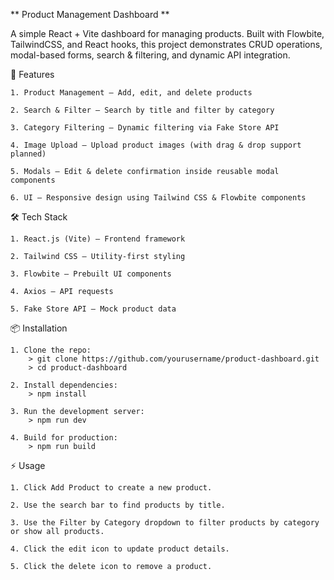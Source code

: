 ** Product Management Dashboard **

A simple React + Vite dashboard for managing products.
Built with Flowbite, TailwindCSS, and React hooks, this project demonstrates CRUD operations, modal-based forms, search & filtering, and dynamic API integration.

🚀 Features

    1. Product Management – Add, edit, and delete products
    
    2. Search & Filter – Search by title and filter by category
    
    3. Category Filtering – Dynamic filtering via Fake Store API
    
    4. Image Upload – Upload product images (with drag & drop support planned)
    
    5. Modals – Edit & delete confirmation inside reusable modal components
    
    6. UI – Responsive design using Tailwind CSS & Flowbite components

🛠️ Tech Stack

    1. React.js (Vite) – Frontend framework
    
    2. Tailwind CSS – Utility-first styling
    
    3. Flowbite – Prebuilt UI components
    
    4. Axios – API requests
    
    5. Fake Store API – Mock product data

📦 Installation

    1. Clone the repo:
        > git clone https://github.com/yourusername/product-dashboard.git
        > cd product-dashboard

    2. Install dependencies:
        > npm install

    3. Run the development server:
        > npm run dev

    4. Build for production:
        > npm run build

⚡ Usage
    
    1. Click Add Product to create a new product.
    
    2. Use the search bar to find products by title.
    
    3. Use the Filter by Category dropdown to filter products by category or show all products.
    
    4. Click the edit icon to update product details.
    
    5. Click the delete icon to remove a product.

